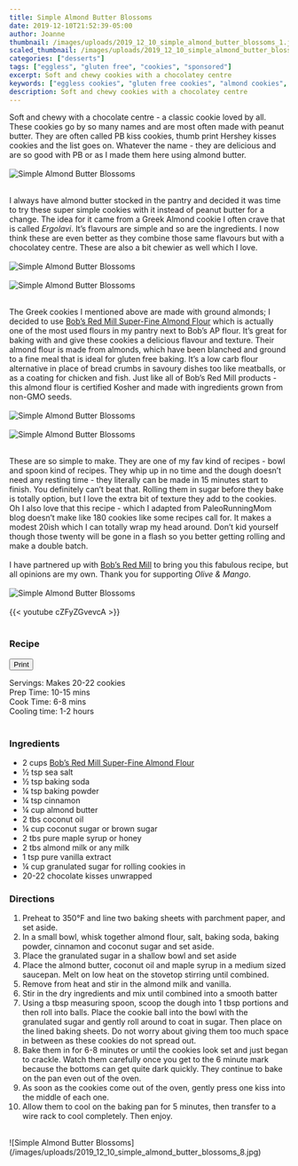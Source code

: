 ```yaml
---
title: Simple Almond Butter Blossoms
date: 2019-12-10T21:52:39-05:00
author: Joanne
thumbnail: /images/uploads/2019_12_10_simple_almond_butter_blossoms_1.jpg
scaled_thumbnail: /images/uploads/2019_12_10_simple_almond_butter_blossoms_0.jpg
categories: ["desserts"]
tags: ["eggless", "gluten free", "cookies", "sponsored"]
excerpt: Soft and chewy cookies with a chocolatey centre
keywords: ["eggless cookies", "gluten free cookies", "almond cookies", "almond butter"]
description: Soft and chewy cookies with a chocolatey centre
---
```

<span class="blog-text">

Soft and chewy with a chocolate centre - a classic cookie loved by all. These cookies go by so many names and are most often made with peanut butter. They are often called PB kiss cookies, thumb print Hershey kisses cookies and the list goes on. Whatever the name - they are delicious and are so good with PB or as I made them here using almond butter. 
</br>
</br>
![Simple Almond Butter Blossoms](/images/uploads/2019_12_10_simple_almond_butter_blossoms_2.jpg)
</br>
</br>

I always have almond butter stocked in the pantry and decided it was time to try these super simple cookies with it instead of peanut butter for a change. The idea for it came from a Greek Almond cookie I often crave that is called _Ergolavi_. It’s flavours are simple and so are the ingredients. I now think these are even better as they combine those same flavours but with a chocolatey centre. These are also a bit chewier as well which I love. 
</br>
</br>
![Simple Almond Butter Blossoms](/images/uploads/2019_12_10_simple_almond_butter_blossoms_3.jpg)
</br>
</br>
![Simple Almond Butter Blossoms](/images/uploads/2019_12_10_simple_almond_butter_blossoms_4.jpg)
</br>
</br>

The Greek cookies I mentioned above are made with ground almonds; I decided to use <span class="highlight"><a rel="nofollow" href="https://www.bobsredmill.com/almond-meal-flour.html">Bob’s Red Mill Super-Fine Almond Flour</a></span> which is actually one of the most used flours in my pantry next to Bob’s AP flour. It’s great for baking with and give these cookies a delicious flavour and texture. Their almond flour is made from almonds, which have been blanched and ground to a fine meal that is ideal for gluten free baking. It’s a low carb flour alternative in place of bread crumbs in savoury dishes too like meatballs, or as a coating for chicken and fish. Just like all of Bob’s Red Mill products - this almond flour is certified Kosher and made with ingredients grown from non-GMO seeds. 
</br>
</br>
![Simple Almond Butter Blossoms](/images/uploads/2019_12_10_simple_almond_butter_blossoms_5.jpg)
</br>
</br>
![Simple Almond Butter Blossoms](/images/uploads/2019_12_10_simple_almond_butter_blossoms_6.jpg)
</br>
</br>

These are so simple to make. They are one of my fav kind of recipes - bowl and spoon kind of recipes. They whip up in no time and the dough doesn’t need any resting time - they literally can be made in 15 minutes start to finish. You definitely can’t beat that. Rolling them in sugar before they bake is totally option, but I love the extra bit of texture they add to the cookies. Oh I also love that this recipe - which I adapted from PaleoRunningMom blog doesn’t make like 180 cookies like some recipes call for. It makes a modest 20ish which I can totally wrap my head around. Don’t kid yourself though those twenty will be gone in a flash so you better getting rolling and make a double batch. 
</br>
</br>
I have partnered up with <span class="highlight"><a rel="nofollow" href="https://www.bobsredmill.com/?utm_source=TheOliveAndMango&utm_medium=influencer&utm_campaign=bobsredmill">Bob’s Red Mill</a></span> to bring you this fabulous recipe, but all opinions are my own. Thank you for supporting _Olive & Mango_.
</br>
</br>
![Simple Almond Butter Blossoms](/images/uploads/2019_12_10_simple_almond_butter_blossoms_7.jpg)
</br>
</br>
{{< youtube cZFyZGvevcA >}}
</br>
</br>
</span>

### Recipe
<div print_button><form>
<input type="button" value="Print" class="btn__print" onClick="window.print()">
</form></div>

<div>Servings: <span itemprop="recipeYield">Makes 20-22 cookies</div>
<div>Prep Time: <meta itemprop="prepTime" content="PT15M">10-15 mins</div>
<div>Cook Time: <meta itemprop="cookTime" content="PT08M">6-8 mins</div>
<div>Cooling time: 1-2 hours</div>
</br>

### Ingredients

* <span itemprop="ingredients">2 cups <span class="highlight"><a rel="nofollow" href="https://www.bobsredmill.com/almond-meal-flour.html">Bob’s Red Mill Super-Fine Almond Flour</a></span></span>
* <span itemprop="ingredients">½ tsp sea salt</span>
* <span itemprop="ingredients">½ tsp baking soda</span>
* <span itemprop="ingredients">¼ tsp baking powder</span>
* <span itemprop="ingredients">¼ tsp cinnamon </span>
* <span itemprop="ingredients">¼ cup almond butter</span>
* <span itemprop="ingredients">2 tbs coconut oil</span>
* <span itemprop="ingredients">¼ cup coconut sugar or brown sugar</span>
* <span itemprop="ingredients">2 tbs pure maple syrup or honey</span>
* <span itemprop="ingredients">2 tbs almond milk or any milk</span>
* <span itemprop="ingredients">1 tsp pure vanilla extract</span>
* <span itemprop="ingredients">¼ cup granulated sugar for rolling cookies in</span>
* <span itemprop="ingredients">20-22 chocolate kisses unwrapped </span>


### Directions

1. Preheat to 350°F and line two baking sheets with parchment paper, and set aside. 
1. In a small bowl, whisk together almond flour, salt, baking soda, baking powder, cinnamon and coconut sugar and set aside.
1. Place the granulated sugar in a shallow bowl and set aside
1. Place the almond butter, coconut oil and maple syrup in a medium sized saucepan. Melt on low heat on the stovetop stirring until combined.
1. Remove from heat and stir in the almond milk and vanilla. 
1. Stir in the dry ingredients and mix until combined into a smooth batter 
1. Using a tbsp measuring spoon, scoop the dough into 1 tbsp portions and then roll into balls. Place the cookie ball into the bowl with the granulated sugar and gently roll around to coat in sugar. Then place on the lined baking sheets.  Do not worry about giving them too much space in between as these cookies do not spread out. 
1. Bake them in for 6-8 minutes or until the cookies look set and just began to crackle. Watch them carefully once you get to the 6 minute mark because the bottoms can get quite dark quickly. They continue to bake on the pan even out of the oven. 
1. As soon as the cookies come out of the oven, gently press one kiss into the middle of each one.
1. Allow them to cool on the baking pan for 5 minutes, then transfer to a wire rack to cool completely. Then enjoy. 

</br>
![Simple Almond Butter Blossoms](/images/uploads/2019_12_10_simple_almond_butter_blossoms_8.jpg)